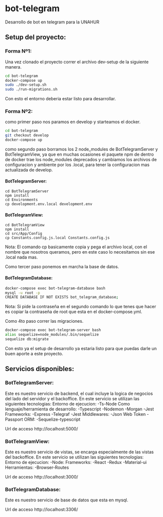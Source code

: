 # bot-telegram
Desarrollo de bot en telegram para la UNAHUR

## Setup del proyecto:

### Forma Nº1:

Una vez clonado el proyecto correr el archivo dev-setup de la siguiente manera.

```bash
cd bot-telegram
docker-compose up
sudo ./dev-setup.sh
sudo ./run-migrations.sh
```

Con esto el entorno deberia estar listo para desarrollar.

### Forma Nº2:

como primer paso nos paramos en develop y starteamos el docker.
```bash
cd bot-telegram
git checkout develop
docker-compose up
```

como segundo paso borramos los 2 node_modules de BotTelegramServer y BotTelegramView, ya que en muchas ocasiones el paquete npm de dentro de docker trae los node_modules deprecados y cambiamos los archivos de configuracion y ambiente por los .local, para tener la configuracion mas actualizada de develop.

#### BotTelegramServer:

```
cd BotTelegramServer
npm install
cd Environments
cp development.env.local development.env
```

#### BotTelegramView:

```
cd BotTelegramView
npm install
cd src/App/Config
cp Constants.config.js.local Constants.config.js
```

Nota: El comando cp basicamente copia y pega el archivo local, con el nombre que nosotros queramos, pero en este caso lo necesitamos sin ese .local nada mas.

Como tercer paso ponemos en marcha la base de datos.

#### BotTelegramDatabase:

```bash
docker-compose exec bot-telegram-database bash
mysql -u root -p
CREATE DATABASE IF NOT EXISTS bot_telegram_database;
```
Nota: Si pide la contraseña en el segundo comando lo que tenes que hacer es copiar la contraseña de root que esta en el docker-compose.yml.

Como 4to paso correr las migraciones.

```bash
docker-compose exec bot-telegram-server bash
alias sequelize=node_modules/.bin/sequelize
sequelize db:migrate
```

Con esto ya el setup de desarrollo ya estaria listo para que puedas darle un buen aporte a este proyecto.

## Servicios disponibles:

### BotTelegramServer:
Este es nuestro servicio de backend, el cual incluye la logica de negocios del lado del servidor y el backoffice.
En este servicio se utilizan las siguientes tecnologias:
  Entorno de ejecucion:
    -Ts-Node
  Como lenguaje/herramienta de desarrollo:
    -Typescript
    -Nodemon
    -Morgan
    -Jest
  Frameworks:
    -Express
    -Telegraf
    -Jest
  Middlewares:
    -Json Web Token
    -Passport
  ORM:
    -Sequelize-typescript

Url de acceso http://localhost:5000/

### BotTelegramView:
Este es nuestro servicio de vistas, se encarga especialmente de las vistas del backoffice.
En este servicio se utilizan las siguientes tecnologias:
  Entorno de ejecucion:
    -Node:
  Frameworks:
    -React
    -Redux
    -Material-ui
  Herramientas:
    -Browser-Routes

Url de acceso http://localhost:3000/

### BotTelegramDatabase:
Este es nuestro servicio de base de datos que esta en mysql.

Url de acceso http://localhost:3306/